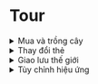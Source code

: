 # Tour



<details>

<summary>Mua và trồng cây</summary>



</details>

<details>

<summary>Thay đổi thẻ</summary>



</details>

<details>

<summary>Giao lưu thế giới</summary>



</details>

<details>

<summary>Tùy chỉnh hiệu ứng</summary>



</details>
